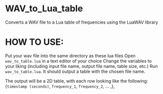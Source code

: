 # WAV_to_Lua_table
 Converts a WAV file to a Lua table of frequencies using the LuaWAV library

# HOW TO USE:
 Put your wav file into the same directory as these lua files
 Open `wav_to_table.lua` in a text editor of your choice
 Change the variables to your liking (including input file name, output file name, table size, etc.)
 Run `wav_to_table.lua`. It should output a table with the chosen file name.
 
 The output will be a 2D table, with each row looking like the following:
 {`timestamp (seconds)`, `frequency_1`, `frequency_2`, ... ,},
